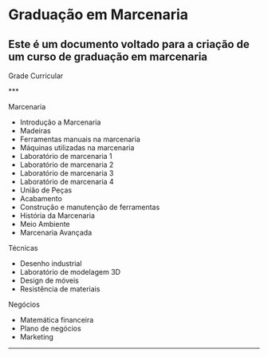 # Graduação em Marcenaria
## Este é um documento voltado para a criação de um curso de graduação em marcenaria
<p> Grade Curricular </p>
***
<p>Marcenaria</p>

* Introdução a Marcenaria
* Madeiras
* Ferramentas manuais na marcenaria
* Máquinas utilizadas na marcenaria
* Laboratório de marcenaria 1
* Laboratório de marcenaria 2
* Laboratório de marcenaria 3
* Laboratório de marcenaria 4
* União de Peças
* Acabamento
* Construção e manutenção de ferramentas
* História da Marcenaria
* Meio Ambiente
* Marcenaria Avançada

Técnicas

* Desenho industrial
* Laboratório de modelagem 3D
* Design de móveis
* Resistência de materiais

Negócios

* Matemática financeira
* Plano de negócios
* Marketing

***